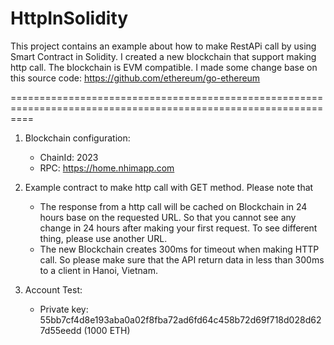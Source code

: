 # HttpInSolidity

This project contains an example about how to make RestAPi call by using Smart Contract in Solidity.
I created a new blockchain that support making http call. The blockchain is EVM compatible.
I made some change base on this source code: https://github.com/ethereum/go-ethereum


================================================================================================================


1. Blockchain configuration:
	- ChainId: 2023
	- RPC: https://home.nhimapp.com
	
2. Example contract to make http call with GET method. Please note that
	- The response from a http call will be cached on Blockchain in 24 hours base on the requested URL. So that you cannot see any change in 24 hours after making your first request. To see different thing, please use another URL.
	- The new Blockchain creates 300ms for timeout when making HTTP call. So please make sure that the API return data in less than 300ms to a client in Hanoi, Vietnam.
	
3. Account Test:
	- Private key: 55bb7cf4d8e193aba0a02f8fba72ad6fd64c458b72d69f718d028d627d55eedd (1000 ETH)

